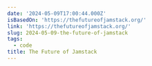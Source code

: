```yaml
---
date: '2024-05-09T17:00:44.000Z'
isBasedOn: 'https://thefutureofjamstack.org/'
link: 'https://thefutureofjamstack.org/'
slug: 2024-05-09-the-future-of-jamstack
tags:
  - code
title: The Future of Jamstack
---
```


